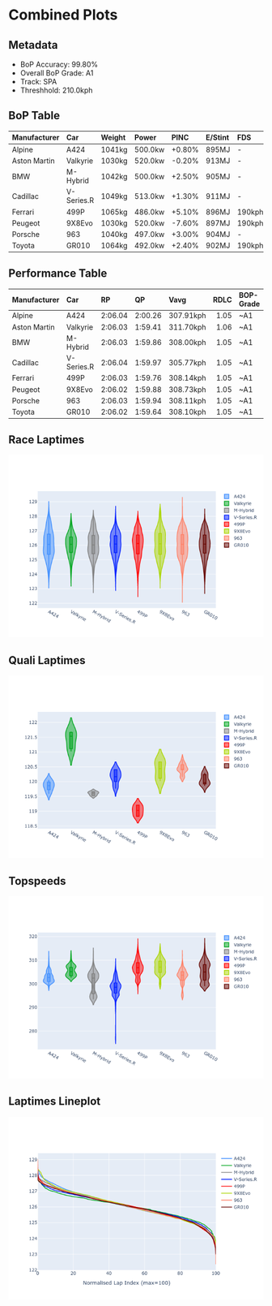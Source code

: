 # Combined Plots

## Metadata

- BoP Accuracy: 99.80%
- Overall BoP Grade: A1
- Track: SPA
- Threshhold: 210.0kph

## BoP Table
| Manufacturer   | Car        | Weight   | Power   | PINC   | E/Stint   | FDS    |
|:---------------|:-----------|:---------|:--------|:-------|:----------|:-------|
| Alpine         | A424       | 1041kg   | 500.0kw | +0.80% | 895MJ     | -      |
| Aston Martin   | Valkyrie   | 1030kg   | 520.0kw | -0.20% | 913MJ     | -      |
| BMW            | M-Hybrid   | 1042kg   | 500.0kw | +2.50% | 905MJ     | -      |
| Cadillac       | V-Series.R | 1049kg   | 513.0kw | +1.30% | 911MJ     | -      |
| Ferrari        | 499P       | 1065kg   | 486.0kw | +5.10% | 896MJ     | 190kph |
| Peugeot        | 9X8Evo     | 1030kg   | 520.0kw | -7.60% | 897MJ     | 190kph |
| Porsche        | 963        | 1040kg   | 497.0kw | +3.00% | 904MJ     | -      |
| Toyota         | GR010      | 1064kg   | 492.0kw | +2.40% | 902MJ     | 190kph |

## Performance Table
| Manufacturer   | Car        | RP      | QP      | Vavg      |   RDLC | BOP-Grade   | Match   |
|:---------------|:-----------|:--------|:--------|:----------|-------:|:------------|:--------|
| Alpine         | A424       | 2:06.04 | 2:00.26 | 307.91kph |   1.05 | ~A1         | 99.54%  |
| Aston Martin   | Valkyrie   | 2:06.03 | 1:59.41 | 311.70kph |   1.06 | ~A1         | 100.00% |
| BMW            | M-Hybrid   | 2:06.03 | 1:59.86 | 308.00kph |   1.05 | ~A1         | 99.96%  |
| Cadillac       | V-Series.R | 2:06.04 | 1:59.97 | 305.77kph |   1.05 | ~A1         | 99.96%  |
| Ferrari        | 499P       | 2:06.03 | 1:59.76 | 308.14kph |   1.05 | ~A1         | 99.98%  |
| Peugeot        | 9X8Evo     | 2:06.02 | 1:59.88 | 308.73kph |   1.05 | ~A1         | 99.12%  |
| Porsche        | 963        | 2:06.03 | 1:59.94 | 308.11kph |   1.05 | ~A1         | 99.89%  |
| Toyota         | GR010      | 2:06.02 | 1:59.64 | 308.10kph |   1.05 | ~A1         | 99.97%  |

## Race Laptimes
![Race Laptimes](images/race_violin.png)

## Quali Laptimes
![Quali Laptimes](images/quali_violin.png)

## Topspeeds
![Topspeeds](images/topspeed_violin.png)

## Laptimes Lineplot
![Laptimes Lineplot](images/laptime_line.png)

